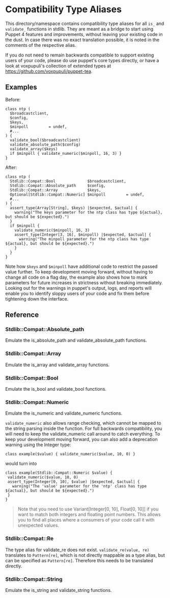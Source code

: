 # Compatibility Type Aliases

This directory/namespace contains compatibility type aliases for all `is_` and `validate_` functions in stdlib. They are meant as a bridge to start using Puppet 4 features and improvements, without leaving your existing code in the dust. In case there was no exact translation possible, it is noted in the comments of the respective alias.

If you do not need to remain backwards compatible to support existing users of your code, please do use puppet's core types directly, or have a look at voxpupuli's collection of extended types at https://github.com/voxpupuli/puppet-tea.

## Examples

Before:
```
class ntp (
  $broadcastclient,
  $config,
  $keys,
  $minpoll         = undef,
  #...
) {
  validate_bool($broadcastclient)
  validate_absolute_path($config)
  validate_array($keys)
  if $minpoll { validate_numeric($minpoll, 16, 3) }
}
```


After:
```
class ntp (
  Stdlib::Compat::Bool              $broadcastclient,
  Stdlib::Compat::Absolute_path     $config,
  Stdlib::Compat::Array             $keys,
  Optional[Stdlib::Compat::Numeric] $minpoll         = undef,
  #...
) {
  assert_type(Array[String], $keys) |$expected, $actual| {
    warning("The keys parameter for the ntp class has type ${actual}, but should be ${expected}.")
  }
  if $minpoll {
    validate_numeric($minpoll, 16, 3)
    assert_type(Integer[3, 16], $minpoll) |$expected, $actual| {
      warning("The minpoll parameter for the ntp class has type ${actual}, but should be ${expected}.")
    }
  }
}
```

Note how `$keys` and `$minpoll` have additional code to restrict the passed value further. To keep development moving forward, without having to change all code on a flag day, the example also shows how to mark parameters for future increases in strictness without breaking immediately. Looking out for the warnings in puppet's output, logs, and reports will enable you to identify sloppy users of your code and fix them before tightening down the interface.

## Reference

### Stdlib::Compat::Absolute_path

Emulate the is_absolute_path and validate_absolute_path functions.

### Stdlib::Compat::Array

Emulate the is_array and validate_array functions.

### Stdlib::Compat::Bool

Emulate the is_bool and validate_bool functions.

### Stdlib::Compat::Numeric

Emulate the is_numeric and validate_numeric functions.

`validate_numeric` also allows range checking, which cannot be mapped to the string parsing inside the function.
For full backwards compatibility, you will need to keep the validate_numeric call around to catch everything.
To keep your development moving forward, you can also add a deprecation warning using the Integer type:

```
class example($value) { validate_numeric($value, 10, 0) }
```

would turn into

```
class example(Stdlib::Compat::Numeric $value) {
 validate_numeric($value, 10, 0)
 assert_type(Integer[0, 10], $value) |$expected, $actual| {
   warning("The 'value' parameter for the 'ntp' class has type ${actual}, but should be ${expected}.")
 }
}
```

> Note that you need to use Variant[Integer[0, 10], Float[0, 10]] if you want to match both integers and floating point numbers.
This allows you to find all places where a consumers of your code call it with unexpected values.

### Stdlib::Compat::Re

The type alias for validate_re does not exist. `validate_re(value, re)` translates to `Pattern[re]`, which is not directly mappable as a type alias, but can be specified as `Pattern[re]`. Therefore this needs to be translated directly.

### Stdlib::Compat::String

Emulate the is_string and validate_string functions.
